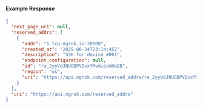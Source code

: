 <!-- Code generated for API Clients. DO NOT EDIT. -->

#### Example Response

```json
{
  "next_page_uri": null,
  "reserved_addrs": [
    {
      "addr": "1.tcp.ngrok.io:20000",
      "created_at": "2025-06-24T23:14:45Z",
      "description": "SSH for device #001",
      "endpoint_configuration": null,
      "id": "ra_2yyVdJNUGDPVQvxYMvmiosmHaQB",
      "region": "us",
      "uri": "https://api.ngrok.com/reserved_addrs/ra_2yyVdJNUGDPVQvxYMvmiosmHaQB"
    }
  ],
  "uri": "https://api.ngrok.com/reserved_addrs"
}
```
